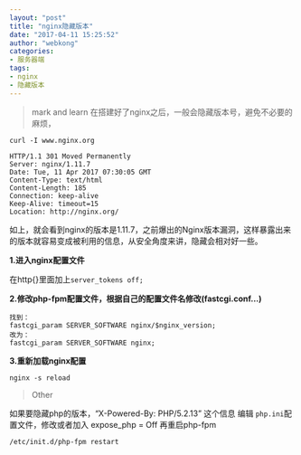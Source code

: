 ```yaml
---
layout: "post"
title: "nginx隐藏版本"
date: "2017-04-11 15:25:52"
author: "webkong"
categories:
- 服务器端
tags:
- nginx
- 隐藏版本
---
```


>mark and learn
在搭建好了nginx之后，一般会隐藏版本号，避免不必要的麻烦，
```
curl -I www.nginx.org

```
```
HTTP/1.1 301 Moved Permanently
Server: nginx/1.11.7
Date: Tue, 11 Apr 2017 07:30:05 GMT
Content-Type: text/html
Content-Length: 185
Connection: keep-alive
Keep-Alive: timeout=15
Location: http://nginx.org/
```

如上，就会看到nginx的版本是1.11.7，之前爆出的Nginx版本漏洞，这样暴露出来的版本就容易变成被利用的信息，从安全角度来讲，隐藏会相对好一些。

**1.进入nginx配置文件**

在http{}里面加上`server_tokens off;`

**2.修改php-fpm配置文件，根据自己的配置文件名修改(fastcgi.conf...)**

```
找到：
fastcgi_param SERVER_SOFTWARE nginx/$nginx_version;
改为：
fastcgi_param SERVER_SOFTWARE nginx;
```
**3.重新加载nginx配置**

```
nginx -s reload
```
>Other

如果要隐藏php的版本，“X-Powered-By: PHP/5.2.13” 这个信息
编辑 `php.ini`配置文件，修改或者加入 expose_php = Off
再重启php-fpm 

```
/etc/init.d/php-fpm restart 
```